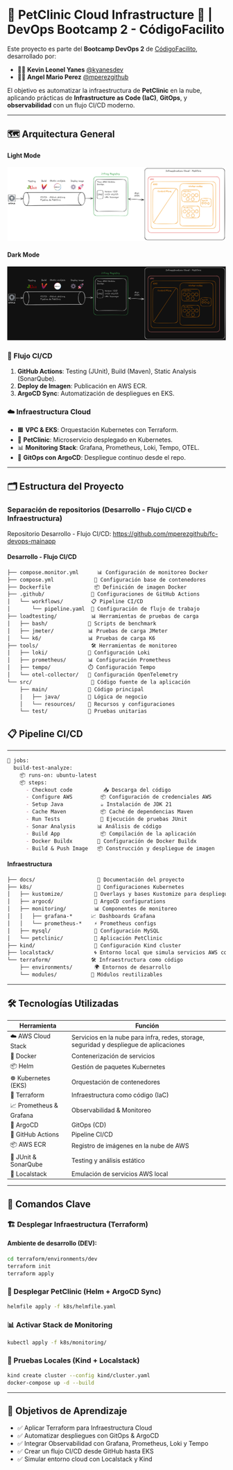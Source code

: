 # 🐾 PetClinic Cloud Infrastructure 🚀 | DevOps Bootcamp 2 - CódigoFacilito

Este proyecto es parte del **Bootcamp DevOps 2** de [CódigoFacilito](https://codigofacilito.com/), desarrollado por:

- 👨‍💻 **Kevin Leonel Yanes** [@kyanesdev](https://github.com/kyanesdev)
- 👨‍💻 **Angel Mario Perez** [@mperezgithub](https://github.com/mperezgithub)

El objetivo es automatizar la infraestructura de **PetClinic** en la nube, aplicando prácticas de **Infrastructure as Code (IaC)**, **GitOps**, y **observabilidad** con un flujo CI/CD moderno.

---

## 🗺️ Arquitectura General

#### Light Mode
![Pipeline y Cloud Infrastructure (Fondo Claro)](./docs/infraestructura-despliegue-team-cordoba-blanco.png)

#### Dark Mode
![Pipeline y Cloud Infrastructure (Fondo Oscuro)](./docs/infraestructura-despliegue-team-cordoba-negro.png)

### 🔄 Flujo CI/CD
1. **GitHub Actions**: Testing (JUnit), Build (Maven), Static Analysis (SonarQube).
2. **Deploy de Imagen**: Publicación en AWS ECR.
3. **ArgoCD Sync**: Automatización de despliegues en EKS.

### ☁️ Infraestructura Cloud
- 🟧 **VPC & EKS**: Orquestación Kubernetes con Terraform.
- 🐾 **PetClinic**: Microservicio desplegado en Kubernetes.
- 📊 **Monitoring Stack**: Grafana, Prometheus, Loki, Tempo, OTEL.
- 🔁 **GitOps con ArgoCD**: Despliegue continuo desde el repo.

----

## 🗂️ Estructura del Proyecto

### Separación de repositorios (Desarrollo - Flujo CI/CD e Infraestructura)

Repositorio Desarrollo - Flujo CI/CD: https://github.com/mperezgithub/fc-devops-mainapp

#### Desarrollo - Flujo CI/CD

```markdown
├── compose.monitor.yml      📊 Configuración de monitoreo Docker
├── compose.yml             🐳 Configuración base de contenedores
├── Dockerfile              📦 Definición de imagen Docker
├── .github/               🤖 Configuraciones de GitHub Actions
│   └── workflows/         📋 Pipeline CI/CD
│       └── pipeline.yaml  🔄 Configuración de flujo de trabajo
├── loadtesting/           📊 Herramientas de pruebas de carga
│   ├── bash/             📝 Scripts de benchmark
│   ├── jmeter/           📊 Pruebas de carga JMeter
│   └── k6/               📊 Pruebas de carga K6
├── tools/                 🛠️ Herramientas de monitoreo
│   ├── loki/             📝 Configuración Loki
│   ├── prometheus/       📊 Configuración Prometheus
│   ├── tempo/            ⏱️ Configuración Tempo
│   └── otel-collector/   🔄 Configuración OpenTelemetry
└── src/                   📁 Código fuente de la aplicación
    ├── main/             📂 Código principal
    │   ├── java/         📂 Lógica de negocio
    │   └── resources/    📂 Recursos y configuraciones
    └── test/             📂 Pruebas unitarias
```

## 📋 Pipeline CI/CD
--------------

```markdown
🔄 jobs:
  build-test-analyze:
    📦 runs-on: ubuntu-latest
    📦 steps:
      - Checkout code          📥 Descarga del código
      - Configure AWS         📦 Configuración de credenciales AWS
      - Setup Java            ☕ Instalación de JDK 21
      - Cache Maven           📦 Caché de dependencias Maven
      - Run Tests             🧪 Ejecución de pruebas JUnit
      - Sonar Analysis       📊 Análisis de código
      - Build App             📦 Compilación de la aplicación
      - Docker Buildx        🐳 Configuración de Docker Buildx
      - Build & Push Image   📦 Construcción y despliegue de imagen
```

#### Infraestructura

```markdown
├── docs/                    📄 Documentación del proyecto
├── k8s/                     🐳 Configuraciones Kubernetes
│   ├── kustomize/          🧩 Overlays y bases Kustomize para despliegue modular
│   ├── argocd/             🔄 ArgoCD configurations
│   ├── monitoring/         📊 Componentes de monitoreo
│   │   ├── grafana-*      📈 Dashboards Grafana
│   │   └── prometheus-*    ⚡ Prometheus configs
│   ├── mysql/              🐬 Configuración MySQL
│   └── petclinic/          🏥 Aplicación PetClinic
├── kind/                   🌟 Configuración Kind cluster
├── localstack/             🌀 Entorno local que simula servicios AWS con LocalStack
└── terraform/             🛠️ Infraestructura como código
    ├── environments/       🌍 Entornos de desarrollo
    └── modules/           🧩 Módulos reutilizables
```

---

## 🛠️ Tecnologías Utilizadas

| Herramienta         | Función                          |
|---------------------|----------------------------------|
| ☁️ AWS Cloud Stack     | Servicios en la nube para infra, redes, storage, seguridad y despliegue de aplicaciones |
| 🐳 Docker            | Contenerización de servicios     |
| 📦 Helm              | Gestión de paquetes Kubernetes   |
| ☸️ Kubernetes (EKS)  | Orquestación de contenedores     |
| 🔧 Terraform         | Infraestructura como código (IaC)|
| 📈 Prometheus & Grafana | Observabilidad & Monitoreo   |
| 📝 ArgoCD            | GitOps (CD)                      |
| 🔄 GitHub Actions    | Pipeline CI/CD                   |
| 📦 AWS ECR           | Registro de imágenes en la nube de AWS |
| 🧪 JUnit & SonarQube | Testing y análisis estático      |
| 🧪 Localstack        | Emulación de servicios AWS local |

---

## 📝 Comandos Clave

### 🏗️ Desplegar Infraestructura (Terraform)

#### Ambiente de desarrollo (DEV):

```bash
cd terraform/environments/dev
terraform init
terraform apply
```

### 🚀 Desplegar PetClinic (Helm + ArgoCD Sync)

```bash
helmfile apply -f k8s/helmfile.yaml
```

### 📊 Activar Stack de Monitoring

```bash
kubectl apply -f k8s/monitoring/
```

### 🔁 Pruebas Locales (Kind + Localstack)
```bash
kind create cluster --config kind/cluster.yaml
docker-compose up -d --build
```

---

## 🎯 Objetivos de Aprendizaje

- ✅ Aplicar Terraform para Infraestructura Cloud
- ✅ Automatizar despliegues con GitOps & ArgoCD
- ✅ Integrar Observabilidad con Grafana, Prometheus, Loki y Tempo
- ✅ Crear un flujo CI/CD desde GitHub hasta EKS
- ✅ Simular entorno cloud con Localstack y Kind


